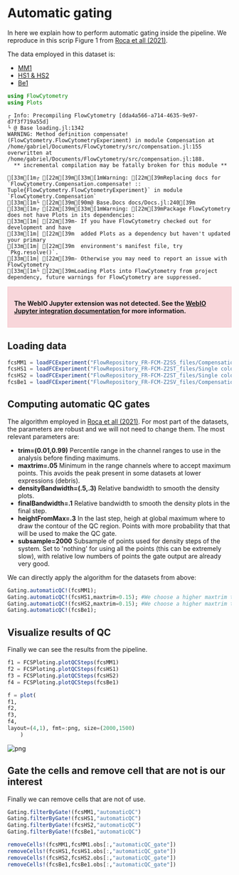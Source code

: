 # Automatic gating

In here we explain how to perform automatic gating inside the pipeline. We reproduce in this scrip Figure 1 from [Roca et all (2021)](https://www.nature.com/articles/s41467-021-23126-8).

The data employed in this dataset is:

 - [MM1](https://flowrepository.org/id/FR-FCM-Z2SS)
 - [HS1 & HS2](https://flowrepository.org/id/FR-FCM-Z2ST)
 - [Be1](https://flowrepository.org/id/FR-FCM-Z2SV)


```julia
using FlowCytometry
using Plots
```

    ┌ Info: Precompiling FlowCytometry [dda4a566-a714-4635-9e97-d7f3f719a55d]
    └ @ Base loading.jl:1342
    WARNING: Method definition compensate!(FlowCytometry.FlowCytometryExperiment) in module Compensation at /home/gabriel/Documents/FlowCytometry/src/compensation.jl:155 overwritten at /home/gabriel/Documents/FlowCytometry/src/compensation.jl:188.
      ** incremental compilation may be fatally broken for this module **
    
    [33m[1m┌ [22m[39m[33m[1mWarning: [22m[39mReplacing docs for `FlowCytometry.Compensation.compensate! :: Tuple{FlowCytometry.FlowCytometryExperiment}` in module `FlowCytometry.Compensation`
    [33m[1m└ [22m[39m[90m@ Base.Docs docs/Docs.jl:240[39m
    [33m[1m┌ [22m[39m[33m[1mWarning: [22m[39mPackage FlowCytometry does not have Plots in its dependencies:
    [33m[1m│ [22m[39m- If you have FlowCytometry checked out for development and have
    [33m[1m│ [22m[39m  added Plots as a dependency but haven't updated your primary
    [33m[1m│ [22m[39m  environment's manifest file, try `Pkg.resolve()`.
    [33m[1m│ [22m[39m- Otherwise you may need to report an issue with FlowCytometry
    [33m[1m└ [22m[39mLoading Plots into FlowCytometry from project dependency, future warnings for FlowCytometry are suppressed.



<div style="padding: 1em; background-color: #f8d6da; border: 1px solid #f5c6cb; font-weight: bold;">
<p>The WebIO Jupyter extension was not detected. See the
<a href="https://juliagizmos.github.io/WebIO.jl/latest/providers/ijulia/" target="_blank">
    WebIO Jupyter integration documentation
</a>
for more information.
</div>



## Loading data


```julia
fcsMM1 = loadFCExperiment("FlowRepository_FR-FCM-Z2SS_files/Compensation Controls_APC Stained Control_006.fcs")
fcsHS1 = loadFCExperiment("FlowRepository_FR-FCM-Z2ST_files/Single color controls ST1 PANEL_CD45RA FITC_047.fcs")
fcsHS2 = loadFCExperiment("FlowRepository_FR-FCM-Z2ST_files/Single color controls ST1 PANEL_CD14 PECY55_050.fcs")
fcsBe1 = loadFCExperiment("FlowRepository_FR-FCM-Z2SV_files/Compensation Controls_APC Stained Control_007.fcs");
```

## Computing automatic QC gates

The algorithm employed in [Roca et all (2021)](https://www.nature.com/articles/s41467-021-23126-8). For most part of the datasets, the parameters are robust and we will not need to change them. The most relevant parameters are:

 - **trim=(0.01,0.99)** Percentile range in the channel ranges to use in the analysis before finding maximums.
 - **maxtrim=.05** Minimum in the range channels where to accept maximum points. This avoids the peak present in some datasets at lower expressions (debris).
 - **densityBandwidth=(.5,.3)** Relative bandwidth to smooth the density plots.
 - **finalBandwidth=.1** Relative bandwidth to smooth the density plots in the final step.
 - **heightFromMax=.3** In the last step, heigh at global maximum where to draw the contour of the QC region. Points with more probability that that will be used to make the QC gate.
 - **subsample=2000** Subsample of points used for density steps of the system. Set to 'nothing' for using all the points (this can be extremely slow), with relative low numbers of points the gate output are already very good.

We can directly apply the algorithm for the datasets from above:


```julia
Gating.automaticQC!(fcsMM1);
Gating.automaticQC!(fcsHS1,maxtrim=0.15); #We choose a higher maxtrim to avoid the maximum at very low counts that appear in this dataset and that is probably debris
Gating.automaticQC!(fcsHS2,maxtrim=0.15); #We choose a higher maxtrim to avoid the maximum at very low counts that appear in this dataset and that is probably debris
Gating.automaticQC!(fcsBe1);
```

## Visualize results of QC

Finally we can see the results from the pipeline.


```julia
f1 = FCSPloting.plotQCSteps(fcsMM1)
f2 = FCSPloting.plotQCSteps(fcsHS1)
f3 = FCSPloting.plotQCSteps(fcsHS2)
f4 = FCSPloting.plotQCSteps(fcsBe1)

f = plot(
f1,
f2,
f3,
f4,
layout=(4,1), fmt=:png, size=(2000,1500)
    )
```




    
![png](roca_gating_files/roca_gating_7_0.png)
    



## Gate the cells and remove cell that are not is our interest

Finally we can remove cells that are not of use.


```julia
Gating.filterByGate!(fcsMM1,"automaticQC")
Gating.filterByGate!(fcsHS1,"automaticQC")
Gating.filterByGate!(fcsHS2,"automaticQC")
Gating.filterByGate!(fcsBe1,"automaticQC")
```


```julia
removeCells!(fcsMM1,fcsMM1.obs[:,"automaticQC_gate"])
removeCells!(fcsHS1,fcsHS1.obs[:,"automaticQC_gate"])
removeCells!(fcsHS2,fcsHS2.obs[:,"automaticQC_gate"])
removeCells!(fcsBe1,fcsBe1.obs[:,"automaticQC_gate"])
```
